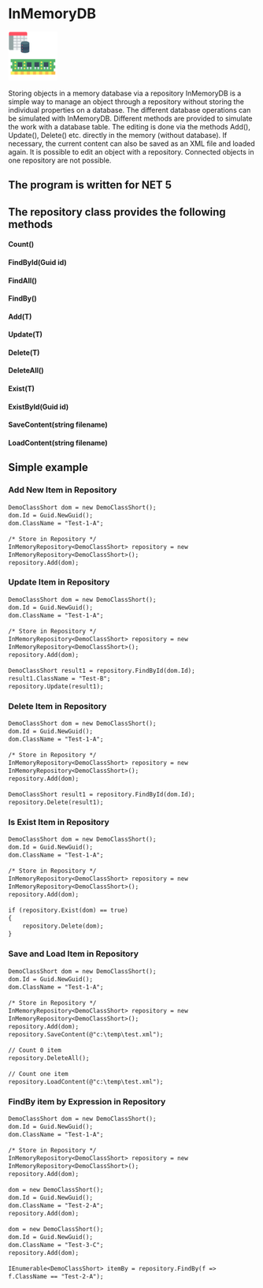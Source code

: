 # InMemoryDB
<img src="./InMemoryDB.png" style="width:100px;"/>

Storing objects in a memory database via a repository
InMemoryDB is a simple way to manage an object through a repository without storing the individual properties on a database. The different database operations can be simulated with InMemoryDB.
Different methods are provided to simulate the work with a database table. The editing is done via the methods Add(), Update(), Delete() etc. directly in the memory (without database). If necessary, the current content can also be saved as an XML file and loaded again.
It is possible to edit an object with a repository. Connected objects in one repository are not possible.

## The program is written for NET 5

## The repository class provides the following methods
#### Count()
#### FindById(Guid id)
#### FindAll()
#### FindBy(<Expression>)
#### Add(T)
#### Update(T)
#### Delete(T)
#### DeleteAll()
#### Exist(T)
#### ExistById(Guid id)
#### SaveContent(string filename)
#### LoadContent(string filename)

## Simple example 
### Add New Item in Repository
```
DemoClassShort dom = new DemoClassShort();
dom.Id = Guid.NewGuid();
dom.ClassName = "Test-1-A";

/* Store in Repository */
InMemoryRepository<DemoClassShort> repository = new InMemoryRepository<DemoClassShort>();
repository.Add(dom);

```
### Update Item in Repository
```
DemoClassShort dom = new DemoClassShort();
dom.Id = Guid.NewGuid();
dom.ClassName = "Test-1-A";

/* Store in Repository */
InMemoryRepository<DemoClassShort> repository = new InMemoryRepository<DemoClassShort>();
repository.Add(dom);

DemoClassShort result1 = repository.FindById(dom.Id);
result1.ClassName = "Test-B";
repository.Update(result1);

```
### Delete Item in Repository
```
DemoClassShort dom = new DemoClassShort();
dom.Id = Guid.NewGuid();
dom.ClassName = "Test-1-A";

/* Store in Repository */
InMemoryRepository<DemoClassShort> repository = new InMemoryRepository<DemoClassShort>();
repository.Add(dom);

DemoClassShort result1 = repository.FindById(dom.Id);
repository.Delete(result1);

```
### Is Exist Item in Repository
```
DemoClassShort dom = new DemoClassShort();
dom.Id = Guid.NewGuid();
dom.ClassName = "Test-1-A";

/* Store in Repository */
InMemoryRepository<DemoClassShort> repository = new InMemoryRepository<DemoClassShort>();
repository.Add(dom);

if (repository.Exist(dom) == true)
{
	repository.Delete(dom);
}

```
### Save and Load Item in Repository
```
DemoClassShort dom = new DemoClassShort();
dom.Id = Guid.NewGuid();
dom.ClassName = "Test-1-A";

/* Store in Repository */
InMemoryRepository<DemoClassShort> repository = new InMemoryRepository<DemoClassShort>();
repository.Add(dom);
repository.SaveContent(@"c:\temp\test.xml");

// Count 0 item
repository.DeleteAll();

// Count one item
repository.LoadContent(@"c:\temp\test.xml");

```
### FindBy item by Expression in Repository
```
DemoClassShort dom = new DemoClassShort();
dom.Id = Guid.NewGuid();
dom.ClassName = "Test-1-A";

/* Store in Repository */
InMemoryRepository<DemoClassShort> repository = new InMemoryRepository<DemoClassShort>();
repository.Add(dom);

dom = new DemoClassShort();
dom.Id = Guid.NewGuid();
dom.ClassName = "Test-2-A";
repository.Add(dom);

dom = new DemoClassShort();
dom.Id = Guid.NewGuid();
dom.ClassName = "Test-3-C";
repository.Add(dom);

IEnumerable<DemoClassShort> itemBy = repository.FindBy(f => f.ClassName == "Test-2-A");

```
